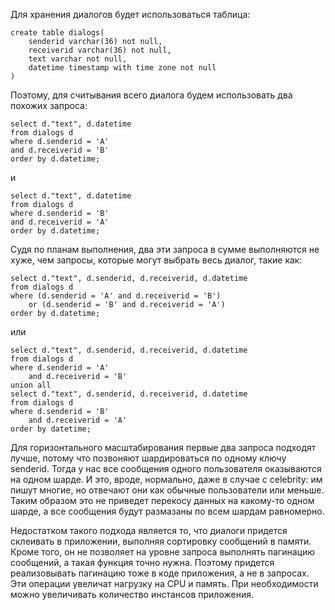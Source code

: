 Для хранения диалогов будет использоваться таблица:
```
create table dialogs(
    senderid varchar(36) not null,
    receiverid varchar(36) not null,
    text varchar not null,
    datetime timestamp with time zone not null
)
```

Поэтому, для считывания всего диалога будем использовать два похожих запроса:
```
select d."text", d.datetime
from dialogs d
where d.senderid = 'A'
and d.receiverid = 'B'
order by d.datetime;
```
и
```
select d."text", d.datetime
from dialogs d
where d.senderid = 'B'
and d.receiverid = 'A'
order by d.datetime;
```
Судя по планам выполнения, два эти запроса в сумме выполняются не хуже, чем запросы, которые могут выбрать весь диалог, 
такие как:
```
select d."text", d.senderid, d.receiverid, d.datetime
from dialogs d
where (d.senderid = 'A' and d.receiverid = 'B')
	or (d.senderid = 'B' and d.receiverid = 'A')
order by d.datetime;
```
или
```
select d."text", d.senderid, d.receiverid, d.datetime
from dialogs d
where d.senderid = 'A'
	and d.receiverid = 'B'
union all
select d."text", d.senderid, d.receiverid, d.datetime
from dialogs d
where d.senderid = 'B'
	and d.receiverid = 'A'
order by datetime;
```

Для горизонтального масштабирования первые два запроса подходят лучше, потому что позвоняют шардироваться по одному ключу 
senderid.
Тогда у нас все сообщения одного пользователя оказываются на одном шарде. И это, вроде, нормально, даже в случае с celebrity:
им пишут многие, но отвечают они как обычные пользователи или меньше. Таким образом это не приведет перекосу данных
на какому-то одном шарде, а все сообщения будут размазаны по всем шардам равномерно.

Недостатком такого подхода является то, что диалоги придется склеивать в приложении, выполняя сортировку сообщений в памяти.
Кроме того, он не позволяет на уровне запроса выполнять пагинацию сообщений, а такая
функция точно нужна. Поэтому придется реализовывать пагинацию тоже в коде приложения, а не в запросах.
Эти операции увеличат нагрузку на CPU и память. При необходимости можно увеличивать количество инстансов приложения.
